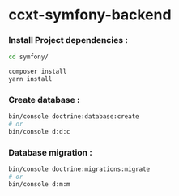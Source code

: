 # ccxt-symfony-backend

### Install Project dependencies :
```sh
cd symfony/
```
```sh
composer install
yarn install
```

### Create database :
```sh
bin/console doctrine:database:create
# or
bin/console d:d:c
```

### Database migration :
```sh
bin/console doctrine:migrations:migrate
# or
bin/console d:m:m
```
